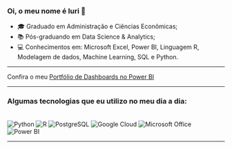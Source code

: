 ### Oi, o meu nome é Iuri 👋

- 🎓 Graduado em Administração e Ciências Econômicas;
- 📚 Pós-graduando em Data Science & Analytics;
- 💻 Conhecimentos em: Microsoft Excel, Power BI, Linguagem R, Modelagem de dados, Machine Learning, SQL e Python.

<hr>

Confira o meu <a href="https://sites.google.com/view/iurialbuquerque/">Portfólio de Dashboards no Power BI</a>

<hr>

### Algumas tecnologias que eu utilizo no meu dia a dia:

<div style="display: inline_block"><br>
  <img align="center" alt= "Python" src="https://img.shields.io/badge/Python-3776AB?style=for-the-badge&logo=python&logoColor=white"/>
  <img align="center" alt= "R" src="https://img.shields.io/badge/R-276DC3?style=for-the-badge&logo=r&logoColor=white"/>
  <img align="center" alt= "PostgreSQL" src="https://img.shields.io/badge/PostgreSQL-316192?style=for-the-badge&logo=postgresql&logoColor=white"/>  
    <img align="center" alt= "Google Cloud" src="https://img.shields.io/badge/Google_Cloud-4285F4?style=for-the-badge&logo=google-cloud&logoColor=white"/> 
    <img align="center" alt= "Microsoft Office" src="https://img.shields.io/badge/Microsoft_Office-D83B01?style=for-the-badge&logo=microsoft-office&logoColor=white"/> 
<img align="center" alt= "Power BI" src="https://img.shields.io/badge/PowerBI-F2C811?style=for-the-badge&logo=Power%20BI&logoColor=white"/> 


<hr>
<!--
**iurialb/iurialb** is a ✨ _special_ ✨ repository because its `README.md` (this file) appears on your GitHub profile.

Here are some ideas to get you started:

- 🔭 I’m currently working on ...
- 🌱 I’m currently learning ...
- 👯 I’m looking to collaborate on ...
- 🤔 I’m looking for help with ...
- 💬 Ask me about ...
- 📫 How to reach me: ...
- 😄 Pronouns: ...
- ⚡ Fun fact: ...
-->
